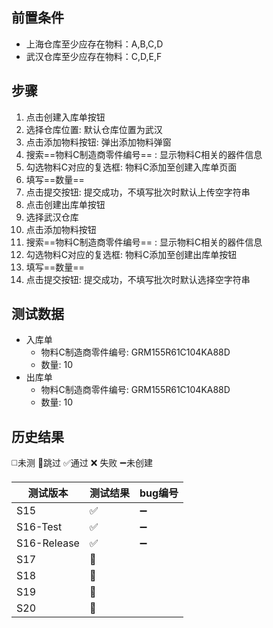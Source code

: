 
## 前置条件

- 上海仓库至少应存在物料：A,B,C,D
- 武汉仓库至少应存在物料：C,D,E,F

## 步骤

1. 点击创建入库单按钮
2. 选择仓库位置: 默认仓库位置为武汉
3. 点击添加物料按钮: 弹出添加物料弹窗
4. 搜索==物料C制造商零件编号== : 显示物料C相关的器件信息
5. 勾选物料C对应的复选框: 物料C添加至创建入库单页面
6. 填写==数量== 
7. 点击提交按钮: 提交成功，不填写批次时默认上传空字符串
8. 点击创建出库单按钮
9. 选择武汉仓库
10. 点击添加物料按钮
11. 搜索==物料C制造商零件编号== : 显示物料C相关的器件信息
12. 勾选物料C对应的复选框: 物料C添加至创建出库单按钮
13. 填写==数量== 
14. 点击提交按钮: 提交成功，不填写批次时默认选择空字符串

## 测试数据

- 入库单
	- 物料C制造商零件编号: GRM155R61C104KA88D
	- 数量: 10
- 出库单
	- 物料C制造商零件编号: GRM155R61C104KA88D
	- 数量: 10

## 历史结果
 ◻️未测    🚫跳过     ✅通过    ❌ 失败     ➖未创建
 
| 测试版本 | 测试结果 | bug编号 |
| ---- | ---- | ---- |
| S15 | ✅ | ➖ |
| S16-Test | ✅ | ➖ |
| S16-Release | ✅ | ➖ |
| S17 | 🚫 |  |
| S18 | 🚫 |  |
| S19 | 🚫 |  |
| S20 | 🚫 |  |
